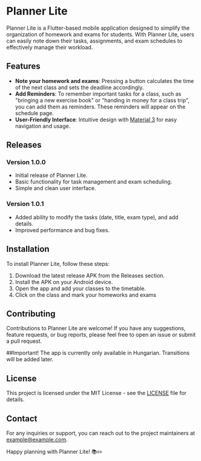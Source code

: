# Planner Lite

Planner Lite is a Flutter-based mobile application designed to simplify the organization of homework and exams for students. With Planner Lite, users can easily note down their tasks, assignments, and exam schedules to effectively manage their workload.

## Features
- **Note your homework and exams**: Pressing a button calculates the time of the next class and sets the deadline accordingly.
- **Add Reminders**: To remember important tasks for a class, such as "bringing a new exercise book" or "handing in money for a class trip", you can add them as reminders. These reminders will appear on the schedule page.
- **User-Friendly Interface**: Intuitive design with [Material 3](https://m3.material.io/) for easy navigation and usage.

## Releases

### Version 1.0.0
- Initial release of Planner Lite.
- Basic functionality for task management and exam scheduling.
- Simple and clean user interface.

### Version 1.0.1
- Added ability to modify the tasks (date, title, exam type), and add details. 
- Improved performance and bug fixes.

## Installation
To install Planner Lite, follow these steps:
1. Download the latest release APK from the Releases section.
2. Install the APK on your Android device.
3. Open the app and add your classes to the timetable.
4. Click on the class and mark your homeworks and exams

## Contributing
Contributions to Planner Lite are welcome! If you have any suggestions, feature requests, or bug reports, please feel free to open an issue or submit a pull request.

##Important!
The app is currently only available in Hungarian. Transitions will be added later.

## License
This project is licensed under the MIT License - see the [LICENSE](LICENSE) file for details.

## Contact
For any inquiries or support, you can reach out to the project maintainers at [example@example.com](mailto:example@example.com). 

Happy planning with Planner Lite! 📚✏️
